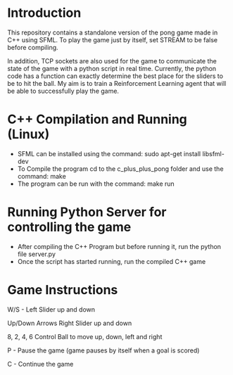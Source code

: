 # Introduction
This repository contains a standalone version of the pong game made in C++ using SFML.
To play the game just by itself, set STREAM to be false before compiling.

In addition, TCP sockets are also used for the game to communicate the state of the game with a python script 
in real time. Currently, the python code has a function can exactly determine the best place for the sliders to be to hit the ball. 
My aim is to train a Reinforcement Learning agent that will be able to successfully play the game.

# C++ Compilation and Running (Linux)

- SFML can be installed using the command: sudo apt-get install libsfml-dev
- To Compile the program cd to the c_plus_plus_pong folder and use the command: make
- The program can be run with the command: make run

# Running Python Server for controlling the game 
- After compiling the C++ Program but before running it, run the python file server.py
- Once the script has started running, run the compiled C++ game

# Game Instructions

W/S - Left Slider up and down

Up/Down Arrows Right Slider up and down

8, 2, 4, 6 Control Ball to move up, down, left and right

P - Pause the game (game pauses by itself when a goal is scored)

C - Continue the game

